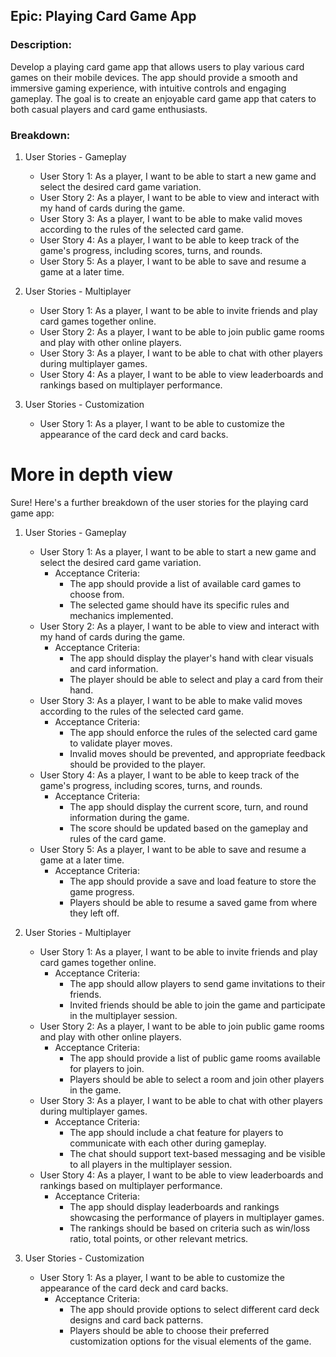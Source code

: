 ## Epic: Playing Card Game App

### Description:
Develop a playing card game app that allows users to play various card games on their mobile devices. The app should provide a smooth and immersive gaming experience, with intuitive controls and engaging gameplay. The goal is to create an enjoyable card game app that caters to both casual players and card game enthusiasts.

### Breakdown:

1. User Stories - Gameplay
   - User Story 1: As a player, I want to be able to start a new game and select the desired card game variation.
   - User Story 2: As a player, I want to be able to view and interact with my hand of cards during the game.
   - User Story 3: As a player, I want to be able to make valid moves according to the rules of the selected card game.
   - User Story 4: As a player, I want to be able to keep track of the game's progress, including scores, turns, and rounds.
   - User Story 5: As a player, I want to be able to save and resume a game at a later time.

2. User Stories - Multiplayer
   - User Story 1: As a player, I want to be able to invite friends and play card games together online.
   - User Story 2: As a player, I want to be able to join public game rooms and play with other online players.
   - User Story 3: As a player, I want to be able to chat with other players during multiplayer games.
   - User Story 4: As a player, I want to be able to view leaderboards and rankings based on multiplayer performance.

3. User Stories - Customization
   - User Story 1: As a player, I want to be able to customize the appearance of the card deck and card backs.


# More in depth view

Sure! Here's a further breakdown of the user stories for the playing card game app:

1. User Stories - Gameplay
   - User Story 1: As a player, I want to be able to start a new game and select the desired card game variation.
     - Acceptance Criteria:
       - The app should provide a list of available card games to choose from.
       - The selected game should have its specific rules and mechanics implemented.
   - User Story 2: As a player, I want to be able to view and interact with my hand of cards during the game.
     - Acceptance Criteria:
       - The app should display the player's hand with clear visuals and card information.
       - The player should be able to select and play a card from their hand.
   - User Story 3: As a player, I want to be able to make valid moves according to the rules of the selected card game.
     - Acceptance Criteria:
       - The app should enforce the rules of the selected card game to validate player moves.
       - Invalid moves should be prevented, and appropriate feedback should be provided to the player.
   - User Story 4: As a player, I want to be able to keep track of the game's progress, including scores, turns, and rounds.
     - Acceptance Criteria:
       - The app should display the current score, turn, and round information during the game.
       - The score should be updated based on the gameplay and rules of the card game.
   - User Story 5: As a player, I want to be able to save and resume a game at a later time.
     - Acceptance Criteria:
       - The app should provide a save and load feature to store the game progress.
       - Players should be able to resume a saved game from where they left off.

2. User Stories - Multiplayer
   - User Story 1: As a player, I want to be able to invite friends and play card games together online.
     - Acceptance Criteria:
       - The app should allow players to send game invitations to their friends.
       - Invited friends should be able to join the game and participate in the multiplayer session.
   - User Story 2: As a player, I want to be able to join public game rooms and play with other online players.
     - Acceptance Criteria:
       - The app should provide a list of public game rooms available for players to join.
       - Players should be able to select a room and join other players in the game.
   - User Story 3: As a player, I want to be able to chat with other players during multiplayer games.
     - Acceptance Criteria:
       - The app should include a chat feature for players to communicate with each other during gameplay.
       - The chat should support text-based messaging and be visible to all players in the multiplayer session.
   - User Story 4: As a player, I want to be able to view leaderboards and rankings based on multiplayer performance.
     - Acceptance Criteria:
       - The app should display leaderboards and rankings showcasing the performance of players in multiplayer games.
       - The rankings should be based on criteria such as win/loss ratio, total points, or other relevant metrics.

3. User Stories - Customization
   - User Story 1: As a player, I want to be able to customize the appearance of the card deck and card backs.
     - Acceptance Criteria:
       - The app should provide options to select different card deck designs and card back patterns.
       - Players should be able to choose their preferred customization options for the visual elements of the game.